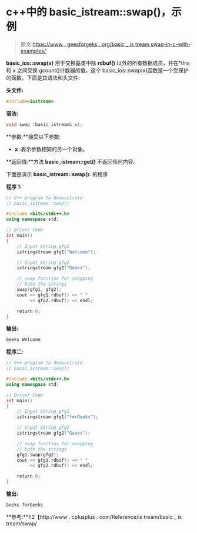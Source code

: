 # c++中的 basic_istream::swap()，示例

> 原文:[https://www . geesforgeks . org/basic _ is tream swap-in-c-with-examples/](https://www.geeksforgeeks.org/basic_istreamswap-in-c-with-examples/)

**basic_ios::swap(x)** 用于交换基类中除 **rdbuf()** 以外的所有数据成员，并在*this 和 x 之间交换 gcount()计数器的值。这个 basic_ios::swap(x)函数是一个受保护的函数。下面是其语法和头文件:

**头文件:**

```cpp
#include<iostream>

```

**语法:**

```cpp
void swap (basic_istream& x);

```

**参数:**接受以下参数:

*   **x** :表示参数相同的另一个对象。

**返回值:**方法 **basic_istream::get()** 不返回任何内容。

下面是演示 **basic_istream::swap():** 的程序

**程序 1:**

```cpp
// C++ program to demonstrate
// basic_istream::swap()

#include <bits/stdc++.h>
using namespace std;

// Driver Code
int main()
{
    // Input String gfg1
    istringstream gfg1("Welcome");

    // Input String gfg2
    istringstream gfg2("Geeks");

    // swap function for swapping
    // both the strings
    swap(gfg1, gfg2);
    cout << gfg1.rdbuf() << " "
         << gfg2.rdbuf() << endl;

    return 0;
}
```

**输出:**

```cpp
Geeks Welcome

```

**程序二:**

```cpp
// C++ program to demonstrate
// basic_istream::swap()

#include <bits/stdc++.h>
using namespace std;

// Driver Code
int main()
{
    // Input String gfg1
    istringstream gfg1("forGeeks");

    // Input String gfg2
    istringstream gfg2("Geeks");

    // swap function for swapping
    // both the strings
    gfg1.swap(gfg2);
    cout << gfg1.rdbuf() << " "
         << gfg2.rdbuf() << endl;

    return 0;
}
```

**输出:**

```cpp
Geeks forGeeks

```

**参考:**T2【http://www . cplusplus . com/Reference/is tream/basic _ is tream/swap/
